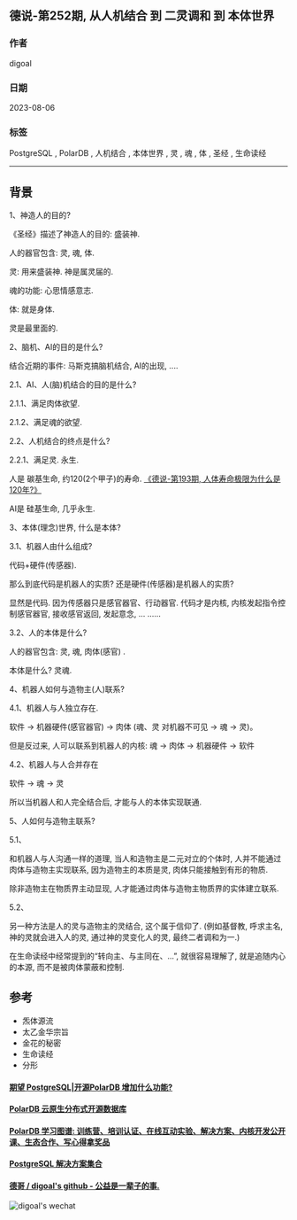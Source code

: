 ## 德说-第252期, 从人机结合 到 二灵调和 到 本体世界        
                                                                    
### 作者                                              
digoal                                              
                                              
### 日期                                              
2023-08-06                                         
                                              
### 标签                                              
PostgreSQL , PolarDB , 人机结合 , 本体世界 , 灵 , 魂 , 体 , 圣经 , 生命读经                  
                                              
----                                              
                                              
## 背景   
  
1、神造人的目的?   
  
《圣经》描述了神造人的目的: 盛装神.   
  
人的器官包含: 灵, 魂, 体.   
  
灵: 用来盛装神. 神是属灵届的.   
  
魂的功能: 心思情感意志.   
  
体: 就是身体.   
  
灵是最里面的.   
  
2、脑机、AI的目的是什么?  
  
结合近期的事件: 马斯克搞脑机结合, AI的出现, ....   
  
2\.1、AI、人(脑)机结合的目的是什么?   
  
2\.1\.1、满足肉体欲望.   
  
2\.1\.2、满足魂的欲望.   
  
2\.2、人机结合的终点是什么?  
  
2\.2\.1、满足灵. 永生.    
  
人是 碳基生命, 约120(2个甲子)的寿命. [《德说-第193期, 人体寿命极限为什么是120年?》](../202301/20230127_01.md)    
  
AI是 硅基生命, 几乎永生.   
  
3、本体(理念)世界, 什么是本体?   
  
3\.1、机器人由什么组成?   
  
代码+硬件(传感器).  
  
那么到底代码是机器人的实质? 还是硬件(传感器)是机器人的实质?   
  
显然是代码. 因为传感器只是感官器官、行动器官. 代码才是内核, 内核发起指令控制感官器官, 接收感官返回, 发起意念, ... ......   
  
3\.2、人的本体是什么?   
  
人的器官包含: 灵, 魂, 肉体(感官) .   
  
本体是什么? 灵魂.   
  
  
4、机器人如何与造物主(人)联系?   
  
4\.1、机器人与人独立存在.  
  
软件 -> 机器硬件(感官器官) -> 肉体  (魂、灵 对机器不可见 -> 魂 -> 灵)。  
  
但是反过来, 人可以联系到机器人的内核:  魂 -> 肉体 -> 机器硬件 -> 软件    
  
4\.2、机器人与人合并存在  
  
软件 -> 魂 -> 灵  
  
所以当机器人和人完全结合后, 才能与人的本体实现联通.    
  
5、人如何与造物主联系?   
  
5\.1、  
  
和机器人与人沟通一样的道理, 当人和造物主是二元对立的个体时, 人并不能通过肉体与造物主实现联系, 因为造物主的本质是灵, 肉体只能接触到有形的物质.     
  
除非造物主在物质界主动显现, 人才能通过肉体与造物主物质界的实体建立联系.    
  
5\.2、  
  
另一种方法是人的灵与造物主的灵结合, 这个属于信仰了. (例如基督教, 呼求主名, 神的灵就会进入人的灵, 通过神的灵变化人的灵, 最终二者调和为一.)   
  
在生命读经中经常提到的“转向主、与主同在、...”, 就很容易理解了, 就是追随内心的本源, 而不是被肉体蒙蔽和控制.    
  
  
  
## 参考  
- 炁体源流  
- 太乙金华宗旨  
- 金花的秘密  
- 生命读经  
- 分形  
  
  
  
#### [期望 PostgreSQL|开源PolarDB 增加什么功能?](https://github.com/digoal/blog/issues/76 "269ac3d1c492e938c0191101c7238216")
  
  
#### [PolarDB 云原生分布式开源数据库](https://github.com/ApsaraDB "57258f76c37864c6e6d23383d05714ea")
  
  
#### [PolarDB 学习图谱: 训练营、培训认证、在线互动实验、解决方案、内核开发公开课、生态合作、写心得拿奖品](https://www.aliyun.com/database/openpolardb/activity "8642f60e04ed0c814bf9cb9677976bd4")
  
  
#### [PostgreSQL 解决方案集合](../201706/20170601_02.md "40cff096e9ed7122c512b35d8561d9c8")
  
  
#### [德哥 / digoal's github - 公益是一辈子的事.](https://github.com/digoal/blog/blob/master/README.md "22709685feb7cab07d30f30387f0a9ae")
  
  
![digoal's wechat](../pic/digoal_weixin.jpg "f7ad92eeba24523fd47a6e1a0e691b59")
  
